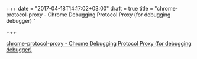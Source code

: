 +++
date = "2017-04-18T14:17:02+03:00"
draft = true
title = "chrome-protocol-proxy - Chrome Debugging Protocol Proxy (for debugging debugger) "

+++

<p><a href="https://t.co/S9IsYWYMaM">chrome-protocol-proxy - Chrome Debugging Protocol Proxy (for debugging debugger) </a></p>